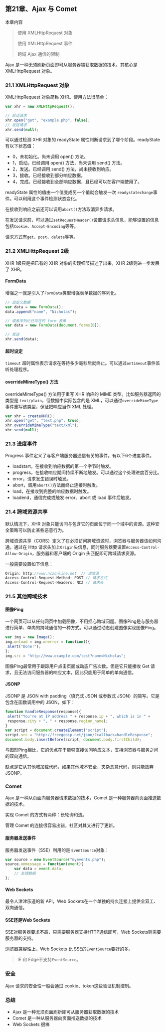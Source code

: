## 第21章、Ajax 与 Comet

本章内容

> 使用 XMLHttpRequest 对象
>
> 使用 XMLHttpRequest 事件
>
> 跨域 Ajax 通信的限制

Ajax 是一种无须刷新页面即可从服务器端获取数据的技术。其核心是 XMLHttpRequest 对象。

### 21.1 XMLHttpRequest 对象

XMLHttpRequest 对象简称 XHR。使用方法很简单：

```js
var xhr = new XMLHttpRequest();

// 启动请求
xhr.open("get", "example.php", false); 
// 发送请求
xhr.send(null); 
```

可以通过检测 XHR 对象的 readyState 属性判断请求到了哪个阶段。readyState 有以下状态值：

- 0，未初始化。尚未调用 open() 方法。
- 1，启动。已经调用 open() 方法，尚未调用 send() 方法。
- 2，发送。已经调用 send() 方法，尚未接收到响应。
- 3，接收。已经接收到部分响应数据。
- 4，完成。已经接收到全部响应数据，且已经可以在客户端使用了。

readyState 属性的值由一个值变成另一个值就会触发一次 `readystatechange`事件。可以利用这个事件检测状态变化。

在接收到响应之前还可以调用`abort()`方法取消异步请求。

在发送请求前，可以通过`setRequestHeader()`设置请求头信息，能够设置的信息包括`Cookie`、`Accept-Encoding`等等。

请求方式有`get`、`post`、`delete`等等。

### 21.2 XMLHttpRequest 2级

XHR 1级只是把已有的 XHR 对象的实现细节描述了出来，XHR 2级则进一步发展了 XHR。

#### FormData

增强之一就是引入了`FormData`类型增强表单数据的序列化。

```js
// 自定义数据
var data = new FormData();
data.append("name", "Nicholas"); 

// 或者序列化已存在的 form 表单
var data = new FormData(document.forms[0]); 

// 发送
xhr.send(data); 
```

#### 超时设定

`timeout` 超时属性表示请求在等待多少毫秒后就终止。可以通过`ontimeout`事件监听处理程序。

#### overrideMimeType() 方法

overrideMimeType() 方法用于重写 XHR 响应的 MIME 类型。比如服务器返回的类型是 `text/plain`，但数据中实际包含的是 XML，可以通过`overrideMimeType`事件重写该类型，保证把响应当作 XML 处理。

```js
var xhr = createXHR();
xhr.open("get", "text.php", true);
xhr.overrideMimeType("text/xml");
xhr.send(null); 
```

### 21.3 进度事件

Progress 事件定义了与客户端服务器通信有关的事件。有以下6个进度事件。

- loadstart，在接收到响应数据的第一个字节时触发。
- progress，在接收响应期间持续不断地触发。可以通过这个处理进度百分比。
- error，请求发生错误时触发。
- abort，调用`abort()`方法而终止连接时触发。
- load，在接收到完整的响应数据时触发。
- loadend，通信完成或触发 error、abort 或 load 事件后触发。

### 21.4 跨域资源共享

默认情况下，XHR 对象只能访问与包含它的页面位于同一个域中的资源。这种安全策略可以防止某些恶意行为。

跨域资源共享（CORS）定义了在必须访问跨域资源时，浏览器与服务器该如何沟通。通过在 Http 请求头加上`Origin`头信息，同时服务器要设置`Access-Control-Allow-Origin`，服务器和客户端的 Origin 头匹配即可跨域请求资源。

一般需要设置如下信息：

```js
Origin: http://www.nczonline.net  // 请求源
Access-Control-Request-Method: POST // 请求方式
Access-Control-Request-Headers: NCZ // 请求头
```

### 21.5 其他跨域技术

#### 图像Ping

一个网页可以从任何网页中加载图像，不用担心跨域问题。图像Ping是与服务器进行简单、单向的跨域通信的一种方式。可以通过动态创建图像实现图像Ping。

```js
var img = new Image();
img.onload = img.onerror = function(){
 alert("Done!");
};
img.src = "http://www.example.com/test?name=Nicholas"; 
```

图像Ping最常用于跟踪用户点击页面或动态广告次数。但是它只能接收 Get 请求，且无法访问服务器的响应文本，因此只能用于简单的单向通信。

#### JSONP

JSONP 是 JSON with padding（填充式 JSON 或参数式 JSON）的简写。它是包含在函数调用中的 JSON，如下：

```js
function handleResponse(response){
 alert("You're at IP address " + response.ip + ", which is in " +
 response.city + ", " + response.region_name);
}
var script = document.createElement("script");
script.src = "http://freegeoip.net/json/?callback=handleResponse";
document.body.insertBefore(script, document.body.firstChild); 
```

与图形Ping相比，它的优点在于能够直接访问响应文本，支持浏览器与服务之间的双向通信。

缺点是它从其他域加载代码，如果其他域不安全，夹杂恶意代码，则只能放弃 JSONP。

### Comet

Ajax 是一种从页面向服务器请求数据的技术，Comet 是一种服务器向页面推送数据的技术。

实现 Comet 的方式有两种：长轮询和流。

管理 Comet 的连接很容易出错，社区对其又进行了更新。

#### 服务器发送事件

服务器发送事件（SSE）利用的是 `EventSource`对象：

```js
var source = new EventSource("myevents.php"); 
source.onmessage = function(event){
 	var data = event.data;
    // 处理数据
}; 
```

#### Web Sockets

最令人津津乐道的新 API，Web Sockets在一个单独的持久连接上提供全双工、双向通信。

#### SSE还是Web Sockets

SSE对服务器要求不高，只需要服务器支持HTTP通信即可，Web Sockets则需要服务器的支持。

浏览器兼容性上，Web Sockets 比 SSE的`EventSource`要好的多。

> IE 和 Edge不支持`EventSource`。

### 安全

Ajax 请求的安全性一般会通过 cookie、token这些验证机制控制。



### 总结

- Ajax 是一种无须页面刷新即可从服务器获取数据的技术
- Comet 是一种从服务器向页面推送数据的技术
- Web Sockets 很棒

